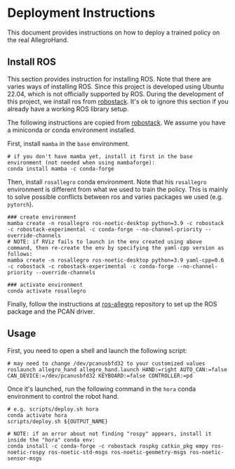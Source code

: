 # Deployment Instructions

This document provides instructions on how to deploy a trained policy on the real AllegroHand.

## Install ROS

This section provides instruction for installing ROS. Note that there are varies ways of installing ROS. Since this project is developed using Ubuntu 22.04, which is not officially supported by ROS. During the development of this project, we install ros from [robostack](https://github.com/RoboStack/ros-noetic). It's ok to ignore this section if you already have a working ROS library setup.

The following instructions are copied from [robostack](https://github.com/RoboStack/ros-noetic). We assume you have a miniconda or conda environment installed.

First, install `mamba` in the `base` environment.

```
# if you don't have mamba yet, install it first in the base environment (not needed when using mambaforge):
conda install mamba -c conda-forge
```

Then, install `rosallegro` conda environment. Note that his `rosallegro` environment is different from what we used to train the policy. This is mainly to solve possible conflicts between ros and varies packages we used (e.g. `pytorch`).

```
### create environment
mamba create -n rosallegro ros-noetic-desktop python=3.9 -c robostack -c robostack-experimental -c conda-forge --no-channel-priority --override-channels
# NOTE: if RViz fails to launch in the env created using above command, then re-create the env by specifying the yaml-cpp version as follows:
mamba create -n rosallegro ros-noetic-desktop python=3.9 yaml-cpp=0.6 -c robostack -c robostack-experimental -c conda-forge --no-channel-priority --override-channels

### activate environment
conda activate rosallegro
```

Finally, follow the instructions at [ros-allegro](https://github.com/HaozhiQi/ros-allegro/) repository to set up the ROS package and the PCAN driver.

## Usage

First, you need to open a shell and launch the following script:
```
# may need to change /dev/pcanusbfd32 to your customized values
roslaunch allegro_hand allegro_hand.launch HAND:=right AUTO_CAN:=false CAN_DEVICE:=/dev/pcanusbfd32 KEYBOARD:=false CONTROLLER:=pd
```

Once it's launched, run the following command in the `hora` conda environment to control the robot hand.
```
# e.g. scripts/deploy.sh hora
conda activate hora
scripts/deploy.sh ${OUTPUT_NAME}

# NOTE: if an error about not finding "rospy" appears, install it inside the "hora" conda env:
conda install -c conda-forge -c robostack rospkg catkin_pkg empy ros-noetic-rospy ros-noetic-std-msgs ros-noetic-geometry-msgs ros-noetic-sensor-msgs
```
